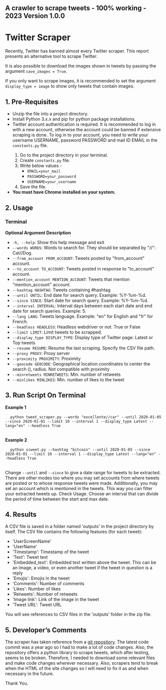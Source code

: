 ## A crawler to scrape tweets - 100% working - 2023 Version 1.0.0

<h1>Twitter Scraper</h1>

  <p>Recently, Twitter has banned almost every Twitter scraper. This report presents an alternative tool to scrape Twitter.</p>

  <p>It is also possible to download the images shown in tweets by passing the argument <code>save_images = True</code>.</p>

  <p>If you only want to scrape images, it is recommended to set the argument <code>display_type = image</code> to show only tweets that contain images.</p>

  <h2>1. Pre-Requisites</h2>

  <ul>
      <li>Unzip the file into a project directory.</li>
      <li>Install Python 3.x.x and pip for python package installations.</li>
      <li>Twitter account authentication is required. It is recommended to log in with a new account, otherwise the account could be banned if extensive scraping is done. To log in to your account, you need to write your username USERNAME, password PASSWORD and mail ID EMAIL in the <code>constants.py</code> file.</li>
      <ol>
          <li>Go to the project directory in your terminal.</li>
          <li>Create <code>constants.py</code> file.</li>
          <li>Write below values -
              <ul>
                  <li><code>EMAIL=your_mail</code></li>
                  <li><code>PASSWORD=your_password</code></li>
                  <li><code>USERNAME=your_username</code></li>
              </ul>
          </li>
          <li>Save the file.</li>
      </ol>
    <li><strong>You must have Chrome installed on your system.</strong></li>
  </ul>

  <h2>2. Usage</h2>

  <h3>Terminal</h3>

  <p><strong>Optional Argument Description</strong></p>

  <ul>
      <li><code>-h, --help</code>: Show this help message and exit</li>
      <li><code>--words WORDS</code>: Words to search for. They should be separated by "//": Cat//Dog.</li>
      <li><code>--from_account FROM_ACCOUNT</code>: Tweets posted by "from_account" account.</li>
      <li><code>--to_account TO_ACCOUNT</code>: Tweets posted in response to "to_account" account.</li>
      <li><code>--mention_account MENTION_ACCOUNT</code>: Tweets that mention "mention_account" account.</li>
      <li><code>--hashtag HASHTAG</code>: Tweets containing #hashtag</li>
      <li><code>--until UNTIL</code>: End date for search query. Example: %Y-%m-%d.</li>
      <li><code>--since SINCE</code>: Start date for search query. Example: %Y-%m-%d.</li>
      <li><code>--interval INTERVAL</code>: Interval days between each start date and end date for search queries. Example: 5.</li>
      <li><code>--lang LANG</code>: Tweets language. Example: "en" for English and "fr" for French.</li>
      <li><code>--headless HEADLESS</code>: Headless webdriver or not. True or False</li>
      <li><code>--limit LIMIT</code>: Limit tweets to be scrapped.</li>
      <li><code>--display_type DISPLAY_TYPE</code>: Display type of Twitter page: Latest or Top tweets</li>
      <li><code>--resume RESUME</code>: Resume the last scraping. Specify the CSV file path.</li>
      <li><code>--proxy PROXY</code>: Proxy server</li>
      <li><code>--proximity PROXIMITY</code>: Proximity</li>
      <li><code>--geocode GEOCODE</code>: Geographical location coordinates to center the search (), radius. Not compatible with proximity</li>
      <li><code>--minretweets MINRETWEETS</code>: Min. number of retweets</li>
      <li><code>--minlikes MINLIKES</code>: Min. number of likes to the tweet</li>
  </ul>

  <h2>3. Run Script On Terminal</h2>

  <p><strong>Example 1</strong></p>

  <pre>
  <code>python tweet_scraper.py --words "excellente//car" --until 2020-01-05 --since 2020-01-01 --limit 10 --interval 1 --display_type Latest --lang="en" --headless True</code>
  </pre>

  <p><strong>Example 2</strong></p>

  <pre>
  <code>python scweet.py --hashtag "bitcoin" --until 2020-01-05 --since 2020-01-01 --limit 10 --interval 1 --display_type Latest --lang="en" --headless True</code>
  </pre>

  <p>Change <code>--until</code> and <code>--since</code> to give a date range for tweets to be extracted. There are other modes too where you may set accounts from where tweets are posted or to whose response tweets were made. Additionally, you may set an account which is mentioned in the tweets. This way you can filter your extracted tweets up. Check Usage. Choose an interval that can divide the period of time between the start and max date.</p>

  <h2>4. Results</h2>

  <p>A CSV file is saved in a folder named 'outputs' in the project directory by itself. The CSV file contains the following features (for each tweet):</p>

  <ul>
      <li>'UserScreenName'</li>
      <li>'UserName'</li>
      <li>'Timestamp': Timestamp of the tweet</li>
      <li>'Text': Tweet text</li>
      <li>'Embedded_text': Embedded text written above the tweet. This can be an image, a video, or even another tweet if the tweet in question is a reply</li>
      <li>'Emojis': Emojis in the tweet</li>
      <li>'Comments': Number of comments</li>
      <li>'Likes': Number of likes</li>
      <li>'Retweets': Number of retweets</li>
      <li>'Image link': Link of the image in the tweet</li>
      <li>'Tweet URL': Tweet URL</li>
  </ul>

  <p>You will see references to CSV files in the 'outputs' folder in the zip file.</p>

  <h2>5. Developer’s Comments</h2>

  <p>The scraper has taken reference from a <a href="https://github.com/Altimis/Scweet/tree/master">git repository</a>. The latest code commit was a year ago so I had to make a lot of code changes. Also, the repository offers a python library to scrape tweets, which after testing, seems to be broken. Therefore, I needed to download some relevant files and make code changes wherever necessary. Also, scrapers tend to break when the HTML of the site changes so I will need to fix it as and when necessary in the future.</p>

<p>Thank You.</p>



